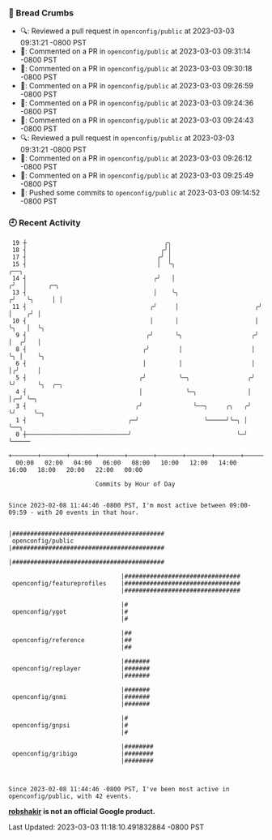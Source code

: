 ### 🍞 Bread Crumbs

 * 🔍: Reviewed a pull request in  `openconfig/public` at 2023-03-03 09:31:21 -0800 PST
 * 💬: Commented on a PR in  `openconfig/public` at 2023-03-03 09:31:14 -0800 PST
 * 💬: Commented on a PR in  `openconfig/public` at 2023-03-03 09:30:18 -0800 PST
 * 💬: Commented on a PR in  `openconfig/public` at 2023-03-03 09:26:59 -0800 PST
 * 💬: Commented on a PR in  `openconfig/public` at 2023-03-03 09:24:36 -0800 PST
 * 💬: Commented on a PR in  `openconfig/public` at 2023-03-03 09:24:43 -0800 PST
 * 🔍: Reviewed a pull request in  `openconfig/public` at 2023-03-03 09:31:21 -0800 PST
 * 💬: Commented on a PR in  `openconfig/public` at 2023-03-03 09:26:12 -0800 PST
 * 💬: Commented on a PR in  `openconfig/public` at 2023-03-03 09:25:49 -0800 PST
 * 🚢: Pushed some commits to `openconfig/public` at 2023-03-03 09:14:52 -0800 PST

### 🕘 Recent Activity
```
 19 ┼                                      ╭╮
 18 ┤                                     ╭╯│
 17 ┤                                    ╭╯ │
 15 ┤                                    │  ╰╮                         ╭──╮
 14 ┤                                   ╭╯   │                        ╭╯  │      ╭─╮
 13 ┤                                   │    ╰╮                      ╭╯   ╰╮     │ │
 11 ┤                                  ╭╯     │                     ╭╯     │    ╭╯ │
 10 ┤                                  │      │                     │      ╰╮   │  ╰╮
  9 ┤                                 ╭╯      ╰╮                   ╭╯       │  ╭╯   │
  8 ┤                                ╭╯        │                   │        ╰╮ │    ╰╮
  6 ┤                                │         │                   │         │╭╯     │
  5 ┤                               ╭╯         ╰─╮                ╭╯         ╰╯      ╰╮  ╭─╮
  4 ┤                               │            ╰─╮              │                   │╭─╯ ╰─╮
  3 ┤                              ╭╯              ╰──╮     ╭╮   ╭╯                   ╰╯     ╰─╮
  1 ┤                            ╭─╯                  ╰─────╯╰─╮ │                             ╰──╮
  0 ┼────────────────────────────╯                             ╰─╯                                ╰─────
    +───────+───────+───────+───────+───────+───────+───────+───────+───────+───────+───────+───────+────
  00:00   02:00   04:00   06:00   08:00   10:00   12:00   14:00   16:00   18:00   20:00   22:00   00:00   

						Commits by Hour of Day


Since 2023-02-08 11:44:46 -0800 PST, I'm most active between 09:00-09:59 - with 20 events in that hour.

```



```
                               |##########################################
 openconfig/public             |##########################################
                               |##########################################

                               |################################
 openconfig/featureprofiles    |################################
                               |################################

                               |#
 openconfig/ygot               |#
                               |#

                               |##
 openconfig/reference          |##
                               |##

                               |#######
 openconfig/replayer           |#######
                               |#######

                               |#######
 openconfig/gnmi               |#######
                               |#######

                               |#
 openconfig/gnpsi              |#
                               |#

                               |########
 openconfig/gribigo            |########
                               |########



Since 2023-02-08 11:44:46 -0800 PST, I've been most active in openconfig/public, with 42 events.

```
**[robshakir](mailto:robjs@google.com) is not an official Google product.**  


Last Updated: 2023-03-03 11:18:10.491832884 -0800 PST
